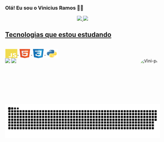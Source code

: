 
### Olá! Eu sou o Vinicius Ramos ✌🏻

<div align="center">
  <a href="https://github.com/viniiirj">
  <img height="180em" src="https://github-readme-stats.vercel.app/api?username=viniiirj&show_icons=true&theme=dracula&include_all_commits=true&count_private=true"/>
  <img height="180em" src="https://github-readme-stats.vercel.app/api/top-langs/?username=viniiirj&layout=compact&langs_count=7&theme=dracula"/>
</div>

## Tecnologias que estou estudando


<div style="display: inline_block"><br>
  <img align="center" alt="Vini-Js" height="30" width="40" src="https://raw.githubusercontent.com/devicons/devicon/master/icons/javascript/javascript-plain.svg">
  <img align="center" alt="Vini-HTML" height="30" width="40" src="https://raw.githubusercontent.com/devicons/devicon/master/icons/html5/html5-original.svg">
  <img align="center" alt="Vini-CSS" height="30" width="40" src="https://raw.githubusercontent.com/devicons/devicon/master/icons/css3/css3-original.svg">
  <img align="center" alt="Vini-Python" height="30" width="40" src="https://raw.githubusercontent.com/devicons/devicon/master/icons/python/python-original.svg"><br/>

  <img align="right" alt="Vini-pic" height="150" style="border-radius:50px;" src="https://avatars.githubusercontent.com/u/111201483?v=4">
</div>
  

 
<div> 
<a href = "mailto:viniiirj@gmail.com"><img src="https://img.shields.io/badge/-Gmail-%23333?style=for-the-badge&logo=gmail&logoColor=white" target="_blank"></a>
  <a href="https://www.linkedin.com/in/viniiirj/" target="_blank"><img src="https://img.shields.io/badge/-LinkedIn-%230077B5?style=for-the-badge&logo=linkedin&logoColor=white" target="_blank"></a> 
 
  ![Snake animation](https://github.com/viniiirj/viniiirj/blob/output/github-contribution-grid-snake.svg)
 
</div>
